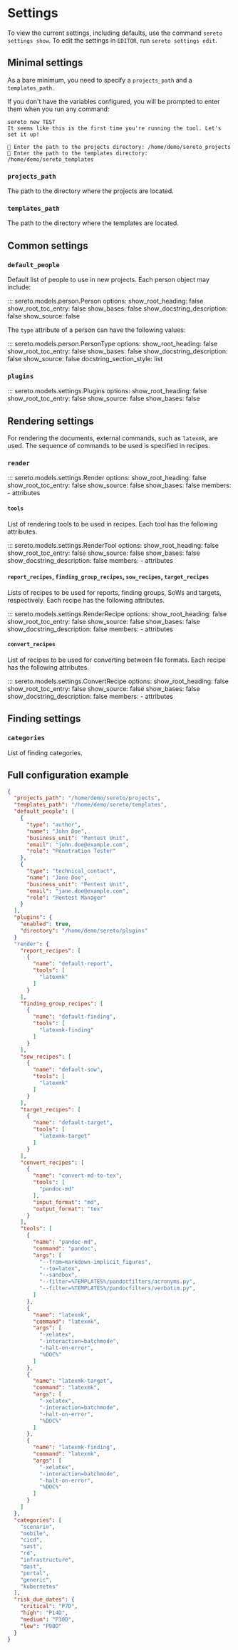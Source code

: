 # Settings

To view the current settings, including defaults, use the command `sereto settings show`. To edit the settings in `EDITOR`, run `sereto settings edit`.

## Minimal settings

As a bare minimum, you need to specify a `projects_path` and a `templates_path`.

If you don't have the variables configured, you will be prompted to enter them when you run any command:

```
sereto new TEST
It seems like this is the first time you're running the tool. Let's set it up!

📂 Enter the path to the projects directory: /home/demo/sereto_projects
📂 Enter the path to the templates directory: /home/demo/sereto_templates
```

### `projects_path`

The path to the directory where the projects are located.

### `templates_path`

The path to the directory where the templates are located.


## Common settings

### `default_people`

Default list of people to use in new projects. Each person object may include:

::: sereto.models.person.Person
    options:
        show_root_heading: false
        show_root_toc_entry: false
        show_bases: false
        show_docstring_description: false
        show_source: false

The `type` attribute of a person can have the following values:

::: sereto.models.person.PersonType
    options:
        show_root_heading: false
        show_root_toc_entry: false
        show_bases: false
        show_docstring_description: false
        show_source: false
        docstring_section_style: list


### `plugins`

::: sereto.models.settings.Plugins
    options:
        show_root_heading: false
        show_root_toc_entry: false
        show_source: false
        show_bases: false


## Rendering settings

For rendering the documents, external commands, such as `latexmk`, are used. The sequence of commands to be used is specified in recipes.

### `render`

::: sereto.models.settings.Render
    options:
        show_root_heading: false
        show_root_toc_entry: false
        show_source: false
        show_bases: false
        members:
        - attributes


#### `tools`

List of rendering tools to be used in recipes. Each tool has the following attributes.

::: sereto.models.settings.RenderTool
    options:
        show_root_heading: false
        show_root_toc_entry: false
        show_source: false
        show_bases: false
        show_docstring_description: false
        members:
        - attributes

#### `report_recipes`, `finding_group_recipes`, `sow_recipes`, `target_recipes`

Lists of recipes to be used for reports, finding groups, SoWs and targets, respectively. Each recipe has the following attributes.

::: sereto.models.settings.RenderRecipe
    options:
        show_root_heading: false
        show_root_toc_entry: false
        show_source: false
        show_bases: false
        show_docstring_description: false
        members:
        - attributes

#### `convert_recipes`

List of recipes to be used for converting between file formats. Each recipe has the following attributes.

::: sereto.models.settings.ConvertRecipe
    options:
        show_root_heading: false
        show_root_toc_entry: false
        show_source: false
        show_bases: false
        show_docstring_description: false
        members:
        - attributes


## Finding settings

### `categories`

List of finding categories.


## Full configuration example

```json
{
  "projects_path": "/home/demo/sereto/projects",
  "templates_path": "/home/demo/sereto/templates",
  "default_people": [
    {
      "type": "author",
      "name": "John Doe",
      "business_unit": "Pentest Unit",
      "email": "john.doe@example.com",
      "role": "Penetration Tester"
    },
    {
      "type": "technical_contact",
      "name": "Jane Doe",
      "business_unit": "Pentest Unit",
      "email": "jane.doe@example.com",
      "role": "Pentest Manager"
    }
  ],
  "plugins": {
    "enabled": true,
    "directory": "/home/demo/sereto/plugins"
  }
  "render": {
    "report_recipes": [
      {
        "name": "default-report",
        "tools": [
          "latexmk"
        ]
      }
    ],
    "finding_group_recipes": [
      {
        "name": "default-finding",
        "tools": [
          "latexmk-finding"
        ]
      }
    ],
    "sow_recipes": [
      {
        "name": "default-sow",
        "tools": [
          "latexmk"
        ]
      }
    ],
    "target_recipes": [
      {
        "name": "default-target",
        "tools": [
          "latexmk-target"
        ]
      }
    ],
    "convert_recipes": [
      {
        "name": "convert-md-to-tex",
        "tools": [
          "pandoc-md"
        ],
        "input_format": "md",
        "output_format": "tex"
      }
    ],
    "tools": [
      {
        "name": "pandoc-md",
        "command": "pandoc",
        "args": [
          "--from=markdown-implicit_figures",
          "--to=latex",
          "--sandbox",
          "--filter=%TEMPLATES%/pandocfilters/acronyms.py",
          "--filter=%TEMPLATES%/pandocfilters/verbatim.py",
        ]
      },
      {
        "name": "latexmk",
        "command": "latexmk",
        "args": [
          "-xelatex",
          "-interaction=batchmode",
          "-halt-on-error",
          "%DOC%"
        ]
      },
      {
        "name": "latexmk-target",
        "command": "latexmk",
        "args": [
          "-xelatex",
          "-interaction=batchmode",
          "-halt-on-error",
          "%DOC%"
        ]
      },
      {
        "name": "latexmk-finding",
        "command": "latexmk",
        "args": [
          "-xelatex",
          "-interaction=batchmode",
          "-halt-on-error",
          "%DOC%"
        ]
      }
    ]
  },
  "categories": [
    "scenario",
    "mobile",
    "cicd",
    "sast",
    "rd",
    "infrastructure",
    "dast",
    "portal",
    "generic",
    "kubernetes"
  ],
  "risk_due_dates": {
    "critical": "P7D",
    "high": "P14D",
    "medium": "P30D",
    "low": "P90D"
  }
}
```
